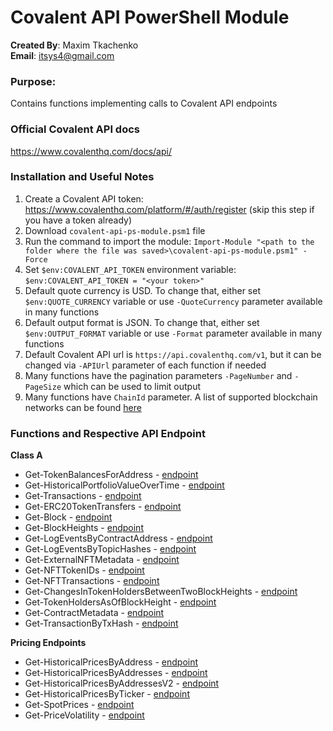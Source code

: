 # Covalent API PowerShell Module

**Created By**: Maxim Tkachenko
<br>
**Email**: itsys4@gmail.com

### Purpose:
Contains functions implementing calls to Covalent API endpoints

### Official Covalent API docs
https://www.covalenthq.com/docs/api/

### Installation and Useful Notes
1. Create a Covalent API token: https://www.covalenthq.com/platform/#/auth/register (skip this step if you have a token already)
2. Download `covalent-api-ps-module.psm1` file
3. Run the command to import the module: `Import-Module "<path to the folder where the file was saved>\covalent-api-ps-module.psm1" -Force`
4. Set `$env:COVALENT_API_TOKEN` environment variable: `$env:COVALENT_API_TOKEN = "<your token>"`
5. Default quote currency is USD. To change that, either set `$env:QUOTE_CURRENCY` variable or use `-QuoteCurrency` parameter available in many functions
6. Default output format is JSON. To change that, either set `$env:OUTPUT_FORMAT` variable or use `-Format` parameter available in many functions
7. Default Covalent API url is `https://api.covalenthq.com/v1`, but it can be changed via `-APIUrl` parameter of each function if needed
8. Many functions have the pagination parameters `-PageNumber` and `-PageSize` which can be used to limit output
9. Many functions have `ChainId` parameter. A list of supported blockchain networks can be found [here](https://www.covalenthq.com/docs/api/#overview--supported-networks) 

### Functions and Respective API Endpoint
**Class A**
- Get-TokenBalancesForAddress - [endpoint](https://www.covalenthq.com/docs/api/#get-/v1/{chain_id}/address/{address}/balances_v2/)
- Get-HistoricalPortfolioValueOverTime - [endpoint](https://www.covalenthq.com/docs/api/#get-/v1/{chain_id}/address/{address}/portfolio_v2/)
- Get-Transactions - [endpoint](https://www.covalenthq.com/docs/api/#get-/v1/{chain_id}/address/{address}/transactions_v2/)
- Get-ERC20TokenTransfers - [endpoint](https://www.covalenthq.com/docs/api/#get-/v1/{chain_id}/address/{address}/transfers_v2/)
- Get-Block - [endpoint](https://www.covalenthq.com/docs/api/#get-/v1/{chain_id}/block_v2/{block_height}/)
- Get-BlockHeights - [endpoint](https://www.covalenthq.com/docs/api/#get-/v1/{chain_id}/block_v2/{block_height}/)
- Get-LogEventsByContractAddress - [endpoint](https://www.covalenthq.com/docs/api/#get-/v1/{chain_id}/events/address/{address}/)
- Get-LogEventsByTopicHashes - [endpoint](https://www.covalenthq.com/docs/api/#get-/v1/{chain_id}/events/topics/{topic}/)
- Get-ExternalNFTMetadata - [endpoint](https://www.covalenthq.com/docs/api/#get-/v1/{chain_id}/tokens/{address}/nft_metadata/{token_id}/)
- Get-NFTTokenIDs - [endpoint](https://www.covalenthq.com/docs/api/#get-/v1/{chain_id}/tokens/{address}/nft_token_ids/)
- Get-NFTTransactions - [endpoint](https://www.covalenthq.com/docs/api/#get-/v1/{chain_id}/tokens/{address}/nft_transactions/{token_id}/)
- Get-ChangesInTokenHoldersBetweenTwoBlockHeights - [endpoint](https://www.covalenthq.com/docs/api/#get-/v1/{chain_id}/tokens/{address}/token_holders_changes/)
- Get-TokenHoldersAsOfBlockHeight - [endpoint](https://www.covalenthq.com/docs/api/#get-/v1/{chain_id}/tokens/{address}/token_holders/)
- Get-ContractMetadata - [endpoint](https://www.covalenthq.com/docs/api/#get-/v1/{chain_id}/tokens/tokenlists/{id}/)
- Get-TransactionByTxHash - [endpoint](https://www.covalenthq.com/docs/api/#get-/v1/{chain_id}/transaction_v2/{tx_hash}/)

**Pricing Endpoints**
- Get-HistoricalPricesByAddress - [endpoint](https://www.covalenthq.com/docs/api/#get-/v1/pricing/historical_by_address/{chain_id}/{quote_currency}/{contract_address}/)
- Get-HistoricalPricesByAddresses - [endpoint](https://www.covalenthq.com/docs/api/#get-/v1/pricing/historical_by_addresses/\{chain_id\}/\{quote_currency\}/\{contract_addresses\}/)
- Get-HistoricalPricesByAddressesV2 - [endpoint](https://www.covalenthq.com/docs/api/#get-/v1/pricing/historical_by_addresses_v2/\{chain_id\}/\{quote_currency\}/\{contract_addresses\}/) 
- Get-HistoricalPricesByTicker - [endpoint](https://www.covalenthq.com/docs/api/#get-/v1/pricing/historical/\{quote_currency\}/\{ticker_symbol\}/)
- Get-SpotPrices - [endpoint](https://www.covalenthq.com/docs/api/#get-/v1/pricing/tickers/)
- Get-PriceVolatility - [endpoint](https://www.covalenthq.com/docs/api/#get-/v1/pricing/volatility/)
